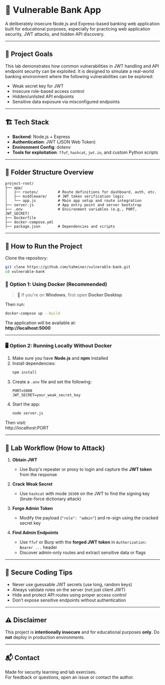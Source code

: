 # 💸 Vulnerable Bank App 

A deliberately insecure Node.js and Express-based banking web application built for educational purposes, especially for practicing web application security, JWT attacks, and hidden API discovery.

---

## 📌 Project Goals

This lab demonstrates how common vulnerabilities in JWT handling and API endpoint security can be exploited. It is designed to simulate a real-world banking environment where the following vulnerabilities can be explored:

- Weak secret key for JWT
- Insecure role-based access control
- Hidden/unlisted API endpoints
- Sensitive data exposure via misconfigured endpoints

---

## 🏗️ Tech Stack

- **Backend**: Node.js + Express  
- **Authentication**: JWT (JSON Web Token)  
- **Environment Config**: dotenv  
- **Tools for exploitation**: `ffuf`, `hashcat`, `jwt.io`, and custom Python scripts  

---

## 📁 Folder Structure Overview

```
project-root/
├── app/
│   ├── routes/         # Route definitions for dashboard, auth, etc.
│   ├── middleware/     # JWT token verification logic
│   └── app.js          # Main app setup and route integration
├── server.js           # App entry point and server bootstrap
├── .env                # Environment variables (e.g., PORT, JWT_SECRET)
├── Dockerfile
├── docker-compose.yml
├── package.json        # Dependencies and scripts
```

---

## 🚀 How to Run the Project
Clone the repository:
   ```bash
   git clone https://github.com/tahminer/vulnerable-bank.git
   cd vulnerable-bank
   ```
### 🐳 Option 1: Using Docker (Recommended)

> 🔸 If you're on **Windows**, first open **Docker Desktop**.

Then run:

```bash
docker-compose up --build
```

The application will be available at:  
**http://localhost:5000**

---

### 🖥️ Option 2: Running Locally Without Docker

1. Make sure you have **Node.js** and **npm** installed
2. Install dependencies:
   ```bash
   npm install
   ```
3. Create a `.env` file and set the following:
   ```
   PORT=5000
   JWT_SECRET=your_weak_secret_key
   ```
4. Start the app:
   ```bash
   node server.js
   ```

Then visit:  
http://localhost:PORT

---

## 🧪 Lab Workflow (How to Attack)

1. **Obtain JWT**  
   - Use Burp's repeater or proxy to login and capture the **JWT token** from the response

2. **Crack Weak Secret**  
   - Use `hashcat` with mode `16500` on the JWT to find the signing key (brute-force dictionary attack)

3. **Forge Admin Token**  
   - Modify the payload (`"role": "admin"`) and re-sign using the cracked secret key

4. **Find Admin Endpoints**  
   - Use `ffuf` or Burp with the **forged JWT token** in `Authorization: Bearer ...` header  
   - Discover admin-only routes and extract sensitive data or flags

---

## 🔐 Secure Coding Tips

- Never use guessable JWT secrets (use long, random keys)  
- Always validate roles on the server (not just client JWT)  
- Hide and protect API routes using proper access control  
- Don’t expose sensitive endpoints without authentication  

---

## ⚠️ Disclaimer

This project is **intentionally insecure** and for educational purposes **only**. Do **not** deploy in production environments.

---

## 📬 Contact

Made for security learning and lab exercises.  
For feedback or questions, open an issue or contact the author.
